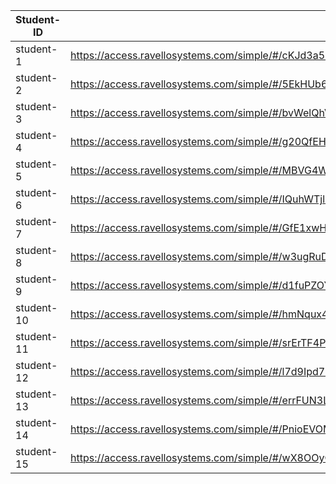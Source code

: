 | Student-ID | Student Lab access-info URL                                                                                                    |
|------------|--------------------------------------------------------------------------------------------------------------------------------|
| student-1  | https://access.ravellosystems.com/simple/#/cKJd3a5BEg3hpYINJrKh6l2VwI0BfQJ3E6Mo73Jh3XuKt0Au4oV3wdKpMefQMsjW/apps/3125680520447 |
| student-2  | https://access.ravellosystems.com/simple/#/5EkHUb6gmTwSVQmxrLtMEA4s4Dq3eGI1qHvOSWXinDTJjHDQugfS38EjXTcY0ft3/apps/3125680487327 |
| student-3  | https://access.ravellosystems.com/simple/#/bvWelQhVHALW9NrJbBy7HIJnLmLn5xrqMIrHC2JzVptrbJiAGxPOVDmejxPi4Td0/apps/3125680487329 |
| student-4  | https://access.ravellosystems.com/simple/#/g20QfEHybCOSS8DiA3VxAc2oBWgg3wiHdBV808LkwXJXqvjtRkg6Uw9g0CZFEE6k/apps/3125680520450 |
| student-5  | https://access.ravellosystems.com/simple/#/MBVG4WRENjRRqlA2RYpK5IpNwk6YfBymfvrp4QLY25vhRz8IYx1KTgPzBXYsqup6/apps/3125680520446 |
| student-6  | https://access.ravellosystems.com/simple/#/IQuhWTjlbB1kjbdDNchFfUIoxn1aw4bW0egE372kAwXBSYlNYYzxAUnYEpClnElN/apps/3125680487328 |
| student-7  | https://access.ravellosystems.com/simple/#/GfE1xwHILvMxVUPir5gIc6CylvEpnFVQRr97hehzLx4roHZb88IE8bW3Ve9M8wKB/apps/3125680487331 |
| student-8  | https://access.ravellosystems.com/simple/#/w3ugRuDCwq3ZaM5HkyzbPQLb0Up9URnVj8fOZpl1nYqgmrk0jt7oq22n74qpRuF0/apps/3125680487332 |
| student-9  | https://access.ravellosystems.com/simple/#/d1fuPZOYpBS9ebqUFQlvbeK07Ur28saka05cwh48IV6eFAUM2O1etVqQVWibFD0Q/apps/3125680520453 |
| student-10 | https://access.ravellosystems.com/simple/#/hmNqux4P1zsiJUJPx5H0S4iBGLWg8pJWfGoAEw6HFAWfbowbHuL0xWErkDEJl30v/apps/3125680487330 |
| student-11 | https://access.ravellosystems.com/simple/#/srErTF4PqnxB1faZAroYbFPVSqh6Sc0mAOa1BAJotnAzFPdAQH0De3HdpLvANkFB/apps/3125680520449 |
| student-12 | https://access.ravellosystems.com/simple/#/l7d9Ipd7GoN0eCwEP643Pp9o1PHI8zDbSmEwIdkgPa36aiCVPKPmBa7MH34XEWkT/apps/3125680520452 |
| student-13 | https://access.ravellosystems.com/simple/#/errFUN3LhJADCjcsJVuX5kmu2xMt8hqsYEWaHISdSXMSOa5SdzPLmnwu7NtYQQif/apps/3125680520448 |
| student-14 | https://access.ravellosystems.com/simple/#/PnioEVOMxypXIHr0ms2QjoFQGr5yHIlBKH5m2ly0yYGv9sfdO3T9e9JAc7TqtS5n/apps/3125680520451 |
| student-15 | https://access.ravellosystems.com/simple/#/wX8OOyQMD10qxmBWMuX8kJ5tYEoC4Wx3WqPXHv7qcRmdErgE6z3YGhAxxPQvrwpb/apps/3125680487333 |